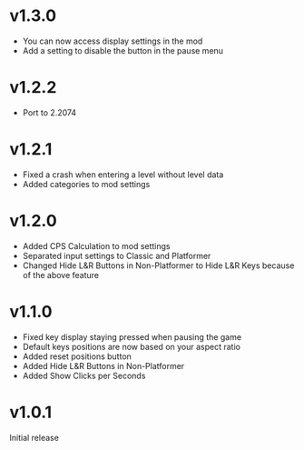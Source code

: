 # v1.3.0

- You can now access display settings in the mod 
- Add a setting to disable the button in the pause menu

# v1.2.2

- Port to 2.2074

# v1.2.1

- Fixed a crash when entering a level without level data
- Added categories to mod settings

# v1.2.0

- Added <cy>CPS Calculation</c> to mod settings
- Separated input settings to Classic and Platformer
- Changed <cy>Hide L&R Buttons in Non-Platformer</c> to <cy>Hide L&R Keys</c> because of the above feature

# v1.1.0

- Fixed key display staying pressed when pausing the game
- Default keys positions are now based on your aspect ratio
- Added reset positions button
- Added <cy>Hide L&R Buttons in Non-Platformer</c>
- Added <cy>Show Clicks per Seconds</c>

# v1.0.1

Initial release